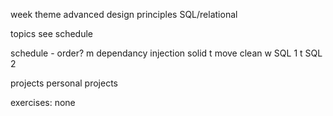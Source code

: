 week theme
	advanced design principles
	SQL/relational

topics
	see schedule

schedule - order?
	m
		dependancy injection
		solid
	t
		move
		clean
	w
		SQL 1
	t
		SQL 2

projects
	personal projects


exercises:
	none
